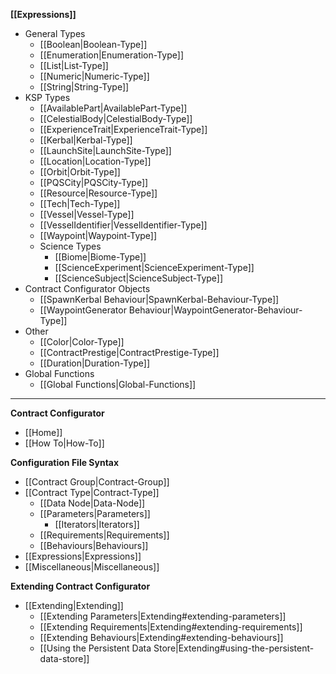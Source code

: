 **[[Expressions]]**
* General Types
    * [[Boolean|Boolean-Type]]
    * [[Enumeration|Enumeration-Type]]
    * [[List|List-Type]]
    * [[Numeric|Numeric-Type]]
    * [[String|String-Type]]
* KSP Types
    * [[AvailablePart|AvailablePart-Type]]
    * [[CelestialBody|CelestialBody-Type]]
    * [[ExperienceTrait|ExperienceTrait-Type]]
    * [[Kerbal|Kerbal-Type]]
    * [[LaunchSite|LaunchSite-Type]]
    * [[Location|Location-Type]]
    * [[Orbit|Orbit-Type]]
    * [[PQSCity|PQSCity-Type]]
    * [[Resource|Resource-Type]]
    * [[Tech|Tech-Type]]
    * [[Vessel|Vessel-Type]]
    * [[VesselIdentifier|VesselIdentifier-Type]]
    * [[Waypoint|Waypoint-Type]]
    * Science Types
        * [[Biome|Biome-Type]]
        * [[ScienceExperiment|ScienceExperiment-Type]]
        * [[ScienceSubject|ScienceSubject-Type]]
* Contract Configurator Objects
    * [[SpawnKerbal Behaviour|SpawnKerbal-Behaviour-Type]]
    * [[WaypointGenerator Behaviour|WaypointGenerator-Behaviour-Type]]
* Other
    * [[Color|Color-Type]]
    * [[ContractPrestige|ContractPrestige-Type]]
    * [[Duration|Duration-Type]]
* Global Functions
    * [[Global Functions|Global-Functions]]

---

**Contract Configurator**
* [[Home]]
* [[How To|How-To]]

**Configuration File Syntax**
* [[Contract Group|Contract-Group]]
* [[Contract Type|Contract-Type]]
  * [[Data Node|Data-Node]]
  * [[Parameters|Parameters]]
    * [[Iterators|Iterators]]
  * [[Requirements|Requirements]]
  * [[Behaviours|Behaviours]]
* [[Expressions|Expressions]]
* [[Miscellaneous|Miscellaneous]]

**Extending Contract Configurator**
* [[Extending|Extending]]
  * [[Extending Parameters|Extending#extending-parameters]]
  * [[Extending Requirements|Extending#extending-requirements]]
  * [[Extending Behaviours|Extending#extending-behaviours]]
  * [[Using the Persistent Data Store|Extending#using-the-persistent-data-store]]
